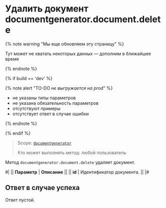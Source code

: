 # Удалить документ documentgenerator.document.delete

{% note warning "Мы еще обновляем эту страницу" %}

Тут может не хватать некоторых данных — дополним в ближайшее время

{% endnote %}

{% if build == 'dev' %}

{% note alert "TO-DO _не выгружается на prod_" %}

- не указаны типы параметров
- не указана обязательность параметров
- отсутствуют примеры
- отсутствует ответ в случае ошибки

{% endnote %}

{% endif %}

> Scope: [`documentgenerator`](../scopes/permissions.md)
>
> Кто может выполнять метод: любой пользователь

Метод `documentgenerator.document.delete` удаляет документ. 

#|
|| **Параметр** | **Описание** ||
|| **id** | Идентификатор документа. ||
|#

## Ответ в случае успеха

Ответ пустой.